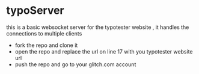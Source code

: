 # typoServer
this is a basic websocket server for the typotester website , it handles the connections to multiple clients

- fork the repo and clone it
- open the repo and replace the url on line 17 with you typotester website url
- push the repo and go to your glitch.com account  
